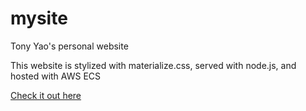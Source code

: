 # mysite
Tony Yao's personal website

This website is stylized with materialize.css, served with node.js, and hosted with AWS ECS

[Check it out here](http://tonyyao.me)
